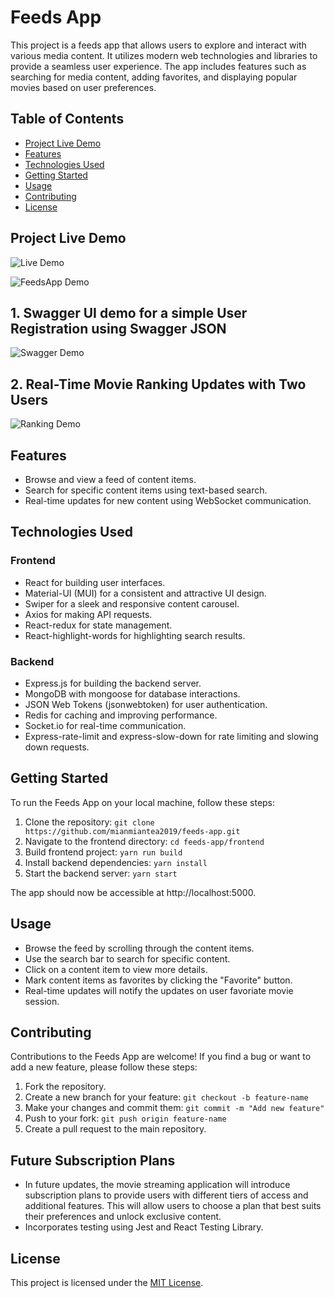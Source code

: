 # Feeds App

This project is a feeds app that allows users to explore and interact with various media content. It utilizes modern web technologies and libraries to provide a seamless user experience. The app includes features such as searching for media content, adding favorites, and displaying popular movies based on user preferences.

## Table of Contents

- [Project Live Demo](#Project-Live-Demo)
- [Features](#features)
- [Technologies Used](#technologies-used)
- [Getting Started](#getting-started)
- [Usage](#usage)
- [Contributing](#contributing)
- [License](#license)
  
## Project Live Demo

![Live Demo](https://lit-cove-88468-0beb0a424a06.herokuapp.com/)

![FeedsApp Demo](https://github.com/mianmiantea2019/Feeds-App/blob/master/image/app_demo_v2.gif)

  
## 1. Swagger UI demo for a simple User Registration using Swagger JSON

![Swagger Demo](https://github.com/mianmiantea2019/Feeds-App/blob/master/image/swagger_demo.gif)


## 2. Real-Time Movie Ranking Updates with Two Users

![Ranking Demo](https://github.com/mianmiantea2019/Feeds-App/blob/master/image/ranking_demo.gif)

## Features

- Browse and view a feed of content items.
- Search for specific content items using text-based search.
- Real-time updates for new content using WebSocket communication.

## Technologies Used

### Frontend

- React for building user interfaces.
- Material-UI (MUI) for a consistent and attractive UI design.
- Swiper for a sleek and responsive content carousel.
- Axios for making API requests.
- React-redux for state management.
- React-highlight-words for highlighting search results.

### Backend

- Express.js for building the backend server.
- MongoDB with mongoose for database interactions.
- JSON Web Tokens (jsonwebtoken) for user authentication.
- Redis for caching and improving performance.
- Socket.io for real-time communication.
- Express-rate-limit and express-slow-down for rate limiting and slowing down requests.

## Getting Started

To run the Feeds App on your local machine, follow these steps:

1. Clone the repository: `git clone https://github.com/mianmiantea2019/feeds-app.git`
2. Navigate to the frontend directory: `cd feeds-app/frontend`
3. Build frontend project: `yarn run build`
4. Install backend dependencies: `yarn install`
5. Start the backend server: `yarn start`

The app should now be accessible at http://localhost:5000.

## Usage

- Browse the feed by scrolling through the content items.
- Use the search bar to search for specific content.
- Click on a content item to view more details.
- Mark content items as favorites by clicking the "Favorite" button.
- Real-time updates will notify the updates on user favoriate movie session.

## Contributing

Contributions to the Feeds App are welcome! If you find a bug or want to add a new feature, please follow these steps:

1. Fork the repository.
2. Create a new branch for your feature: `git checkout -b feature-name`
3. Make your changes and commit them: `git commit -m "Add new feature"`
4. Push to your fork: `git push origin feature-name`
5. Create a pull request to the main repository.

## Future Subscription Plans

- In future updates, the movie streaming application will introduce subscription plans to provide users with different tiers of access and additional features. This will allow users to choose a plan that best suits their preferences and unlock exclusive content.
- Incorporates testing using Jest and React Testing Library.

## License

This project is licensed under the [MIT License](LICENSE).
